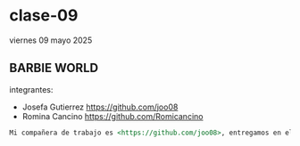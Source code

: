 # clase-09

viernes 09 mayo 2025

## BARBIE WORLD

integrantes:

* Josefa Gutierrez <https://github.com/joo08>
* Romina Cancino <https://github.com/Romicancino>

```md
Mi compañera de trabajo es <https://github.com/joo08>, entregamos en el repositorio en este enlace <https://github.com/joo08/audiv027-2025-1/blob/main/dis-09-joo08/clase-09/README.md>.
```

